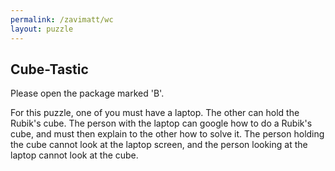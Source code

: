 ```yaml
---
permalink: /zavimatt/wc
layout: puzzle
---
```


<h2>Cube-Tastic</h2>

Please open the package marked 'B'.

For this puzzle, one of you must have a laptop. The other can hold the Rubik's cube.
The person with the laptop can google how to do a Rubik's cube, and must then explain
to the other how to solve it. The person holding the cube cannot look at the laptop screen,
and the person looking at the laptop cannot look at the cube.
